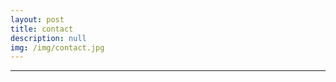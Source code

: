```yaml
---
layout: post
title: contact
description: null
img: /img/contact.jpg
---
```


***

<link rel="stylesheet" href="/path/to/folder/css/academicons.min.css"/>

<br>

<span class="contacticon center">
	<a href="mailto:jared.desjardins@colorado.edu"><i class="fa fa-envelope-square"></i></a>
	<a href="http://www.researchgate.net/profile/Jared_Desjardins"><i class="ai ai-researchgate-square"></i></a>
	<a href="http://www.linkedin.com/in/jareddesjardins/"><i class="fa fa-linkedin-square"></i></a>
	<!-- <a href="https://github.com" target="_blank"><i class="fa fa-github-square"></i></a> -->
	<!-- <a href="http://tumblr.com" target="_blank"><i class="fa fa-tumblr-square"></i></a> -->
	<!-- <a href="https://twitter.com" target="_blank"><i class="fa fa-twitter-square"></i></a> -->
</span>
